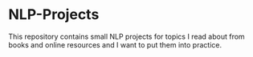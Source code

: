 # NLP-Projects

This repository contains small NLP projects for topics I read about from books and online resources and I want to put them into practice.
